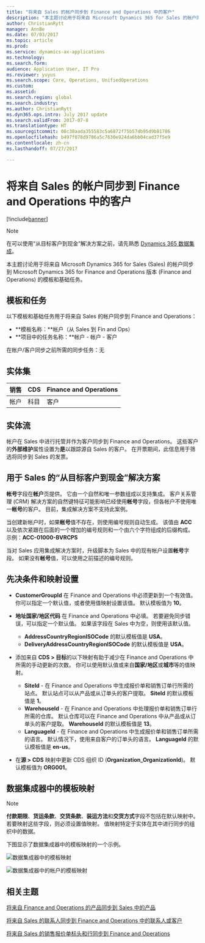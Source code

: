 ```yaml
---
title: "将来自 Sales 的帐户同步到 Finance and Operations 中的客户"
description: "本主题讨论用于将来自 Microsoft Dynamics 365 for Sales 的帐户同步到 Microsoft Dynamics 365 for Finance and Operations Enterprise 版本的模板和基础任务。"
author: ChristianRytt
manager: AnnBe
ms.date: 07/03/2017
ms.topic: article
ms.prod: 
ms.service: dynamics-ax-applications
ms.technology: 
ms.search.form: 
audience: Application User, IT Pro
ms.reviewer: yuyus
ms.search.scope: Core, Operations, UnifiedOperations
ms.custom: 
ms.assetid: 
ms.search.region: global
ms.search.industry: 
ms.author: ChristianRytt
ms.dyn365.ops.intro: July 2017 update
ms.search.validFrom: 2017-07-8
ms.translationtype: HT
ms.sourcegitcommit: 08c38aada355583c5a6872f75b57db95d9b81786
ms.openlocfilehash: b497f078d9786a5c7630e924da6bb04cad37f5e9
ms.contentlocale: zh-cn
ms.lasthandoff: 07/27/2017

---
```


# <a name="synchronize-accounts-from-sales-to-customers-in-finance-and-operations"></a>将来自 Sales 的帐户同步到 Finance and Operations 中的客户

[!include[banner](../includes/banner.md)]

> [!NOTE]
> 在可以使用“从目标客户到现金”解决方案之前，请先熟悉 [Dynamics 365 数据集成](https://docs.microsoft.com/en-us/common-data-service/entity-reference/dynamics-365-integration)。 

本主题讨论用于将来自 Microsoft Dynamics 365 for Sales (Sales) 的帐户同步到 Microsoft Dynamics 365 for Finance and Operations 版本 (Finance and Operations) 的模板和基础任务。

## <a name="template-and-task"></a>模板和任务

以下模板和基础任务用于将来自 Sales 的帐户同步到 Finance and Operations：

- **模板名称：**帐户（从 Sales 到 Fin and Ops）
- **项目中的任务名称：**帐户 - 帐户 - 客户

在帐户/客户同步之前所需的同步任务：无

## <a name="entity-set"></a>实体集

| 销售    | CDS     | Finance and Operations |
|----------|---------|------------------------|
| 帐户 | 科目 | 客户              |

## <a name="entity-flow"></a>实体流

帐户在 Sales 中进行托管并作为客户同步到 Finance and Operations。 这些客户的**外部维护**属性设置为**是**以跟踪源自 Sales 的客户。 在开票期间，此信息用于筛选将同步到 Sales 的发票。

## <a name="prospect-to-cash-solution-for-sales"></a>用于 Sales 的“从目标客户到现金”解决方案

**帐号**字段在**帐户**页提供。 它由一个自然和唯一参数组成以支持集成。 客户关系管理 (CRM) 解决方案的自然键特征可能影响已经使用**帐号**字段，但各帐户不使用唯一**帐号**的客户。 目前，集成解决方案不支持此案例。

当创建新帐户时，如果**帐号**值不存在，则使用编号规则自动生成。 该值由 **ACC** 以及依次紧跟在后面的一个增加的编号规则和一个由六个字符组成的后缀构成。 示例：**ACC-01000-BVRCPS**

当对 Sales 应用集成解决方案时，升级脚本为 Sales 中的现有帐户设置**帐号**字段。 如果没有**帐号**值，可以使用之前描述的编号规则。

## <a name="preconditions-and-mapping-setup"></a>先决条件和映射设置

- **CustomerGroupId** 在 Finance and Operations 中必须更新到一个有效值。 你可以指定一个默认值，或者使用值映射设置该值。 默认模板值为 **10**。
- **地址国家/地区代码** 在 Finance and Operations 中必填。 若要避免同步错误，可以指定一个默认值。 如果该字段在 Sales 中为空，则使用该默认值。

    - **AddressCountryRegionISOCode** 的默认模板值是 **USA**。
    - **DeliveryAddressCountryRegionISOCode** 的默认模板值是 **USA**。

- 添加来自 **CDS &gt; 目标**的以下映射有助于减少在 Finance and Operations 中所需的手动更新的次数。 你可以使用默认值或来自**国家/地区**或**城市**等的值映射。

    - **SiteId** - 在 Finance and Operations 中生成报价单和销售订单行所需的站点。 默认站点可以从产品或从订单头的客户提取。 **SiteId** 的默认模板值是 **1**。
    - **WarehouseId** - 在 Finance and Operations 中处理报价单和销售订单行所需的仓库。 默认仓库可以在 Finance and Operations 中从产品或从订单头的客户提取。 **WarehouseId** 的默认模板值是 **13**。
    - **LanguageId** - 在 Finance and Operations 中生成报价单和销售订单所需的语言。 默认情况下，使用来自客户的订单头的语言。 **LanguageId** 的默认模板值是 **en-us**。

- 在**源 &gt; CDS** 映射中更新 CDS 组织 ID (**Organization_OrganizationId**)。 默认模板值为 **ORG001**。

## <a name="template-mapping-in-data-integrator"></a>数据集成器中的模板映射

> [!NOTE]
> **付款期限**、**货运条款**、**交货条款**、**装运方法**和**交货方式**字段不包括在默认映射中。 若要映射这些字段，则必须设置值映射。 值映射特定于实体在其中进行同步的组织中的数据。

下图显示了数据集成器中的模板映射的一个示例。

![数据集成器中的模板映射](./media/accounts-template-mapping-data-integrator-1.png)

![数据集成器中的帐户的模板映射](./media/accounts-template-mapping-data-integrator-2.png)

## <a name="related-topics"></a>相关主题

[将来自 Finance and Operations 的产品同步到 Sales 中的产品](products-template-mapping.md)

[将来自 Sales 的联系人同步到 Finance and Operations 中的联系人或客户](contacts-template-mapping.md)

[将来自 Sales 的销售报价单标头和行同步到 Finance and Operations](sales-quotation-template-mapping.md)




